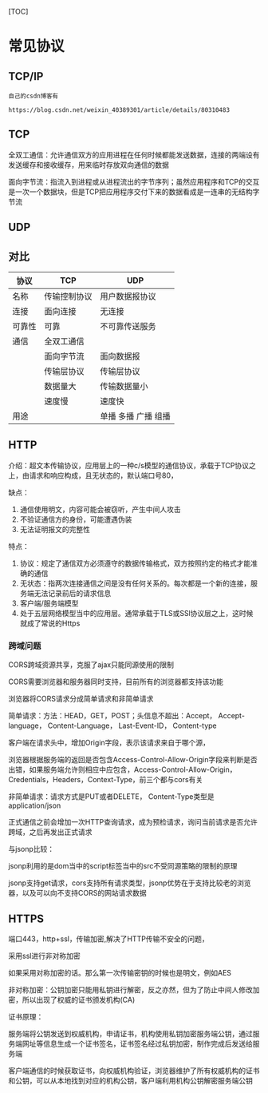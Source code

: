 [TOC]

# 常见协议

## TCP/IP

`自己的csdn博客有`

`https://blog.csdn.net/weixin_40389301/article/details/80310483`

## TCP

全双工通信：允许通信双方的应用进程在任何时候都能发送数据，连接的两端设有发送缓存和接收缓存，用来临时存放双向通信的数据

面向字节流：指流入到进程或从进程流出的字节序列；虽然应用程序和TCP的交互是一次一个数据块，但是TCP把应用程序交付下来的数据看成是一连串的无结构字节流

## UDP



## 对比

| 协议   | TCP          | UDP                 |
| ------ | ------------ | ------------------- |
| 名称   | 传输控制协议 | 用户数据报协议      |
| 连接   | 面向连接     | 无连接              |
| 可靠性 | 可靠         | 不可靠传送服务      |
| 通信   | 全双工通信   |                     |
|        | 面向字节流   | 面向数据报          |
|        | 传输层协议   | 传输层协议          |
|        | 数据量大     | 传输数据量小        |
|        | 速度慢       | 速度快              |
| 用途   |              | 单播 多播 广播 组播 |



## HTTP

介绍：超文本传输协议，应用层上的一种c/s模型的通信协议，承载于TCP协议之上，由请求和响应构成，且无状态的，默认端口号80，

缺点：

1. 通信使用明文，内容可能会被窃听，产生中间人攻击
2. 不验证通信方的身份，可能遭遇伪装
3. 无法证明报文的完整性

特点：

1. 协议：规定了通信双方必须遵守的数据传输格式，双方按照约定的格式才能准确的通信
2. 无状态：指两次连接通信之间是没有任何关系的。每次都是一个新的连接，服务端无法记录前后的请求信息
3. 客户端/服务端模型
4. 处于五层网络模型当中的应用层。通常承载于TLS或SSl协议层之上，这时候就成了常说的Https

### 跨域问题

CORS跨域资源共享，克服了ajax只能同源使用的限制

CORS需要浏览器和服务器同时支持，目前所有的浏览器都支持该功能

浏览器将CORS请求分成简单请求和非简单请求

简单请求：方法：HEAD，GET，POST；头信息不超出：Accept， Accept-language， Content-Language， Last-Event-ID， Content-type

客户端在请求头中，增加Origin字段，表示该请求来自于哪个源，

浏览器根据服务端的返回是否包含Access-Control-Allow-Origin字段来判断是否出错，如果服务端允许则相应中应包含，Access-Control-Allow-Origin，Credentials，Headers，Context-Type，前三个都与cors有关

非简单请求：请求方式是PUT或者DELETE， Content-Type类型是application/json

正式通信之前会增加一次HTTP查询请求，成为预检请求，询问当前请求是否允许跨域，之后再发出正式请求





与jsonp比较：

jsonp利用的是dom当中的script标签当中的src不受同源策略的限制的原理

jsonp支持get请求，cors支持所有请求类型，jsonp优势在于支持比较老的浏览器，以及可以向不支持CORS的网站请求数据

## HTTPS

端口443，http+ssl，传输加密,解决了HTTP传输不安全的问题，

采用ssl进行非对称加密

如果采用对称加密的话。那么第一次传输密钥的时候也是明文，例如AES

非对称加密：公钥加密只能用私钥进行解密，反之亦然，但为了防止中间人修改加密，所以出现了权威的证书颁发机构(CA)

证书原理：

服务端将公钥发送到权威机构，申请证书，机构使用私钥加密服务端公钥，通过服务端网址等信息生成一个证书签名，证书签名经过私钥加密，制作完成后发送给服务端

客户端通信的时候获取证书，向权威机构验证，浏览器维护了所有权威机构的证书和公钥，可以从本地找到对应的机构公钥，客户端利用机构公钥解密服务端公钥